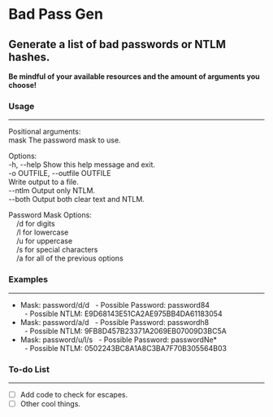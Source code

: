 # Bad Pass Gen
Generate a list of bad passwords or NTLM hashes.  
---
**Be mindful of your available resources and the amount of arguments you choose!**

### Usage  
---
Positional arguments:  
mask                    The password mask to use.  

Options:  
-h, --help              Show this help message and exit.  
-o OUTFILE, --outfile OUTFILE  
                        Write output to a file.  
--ntlm                  Output only NTLM.  
--both                  Output both clear text and NTLM.  
  
Password Mask Options:  
&nbsp;&nbsp;&nbsp;&nbsp;/d for digits  
&nbsp;&nbsp;&nbsp;&nbsp;/l for lowercase  
&nbsp;&nbsp;&nbsp;&nbsp;/u for uppercase  
&nbsp;&nbsp;&nbsp;&nbsp;/s for special characters  
&nbsp;&nbsp;&nbsp;&nbsp;/a for all of the previous options  
  
### Examples
---
- Mask: password/d/d
&nbsp;&nbsp;- Possible Password: password84  
&nbsp;&nbsp;- Possible NTLM: E9D68143E51CA2AE975BB4DA61183054  
- Mask: password/a/d
&nbsp;&nbsp;- Possible Password: passwordh8  
&nbsp;&nbsp;- Possible NTLM: 9FB8D457B23371A2069EB07009D3BC5A  
- Mask: password/u/l/s
&nbsp;&nbsp;- Possible Password: passwordNe*  
&nbsp;&nbsp;- Possible NTLM: 0502243BC8A1A8C3BA7F70B305564B03  

### To-do List  
---
- [ ] Add code to check for escapes.
- [ ] Other cool things.